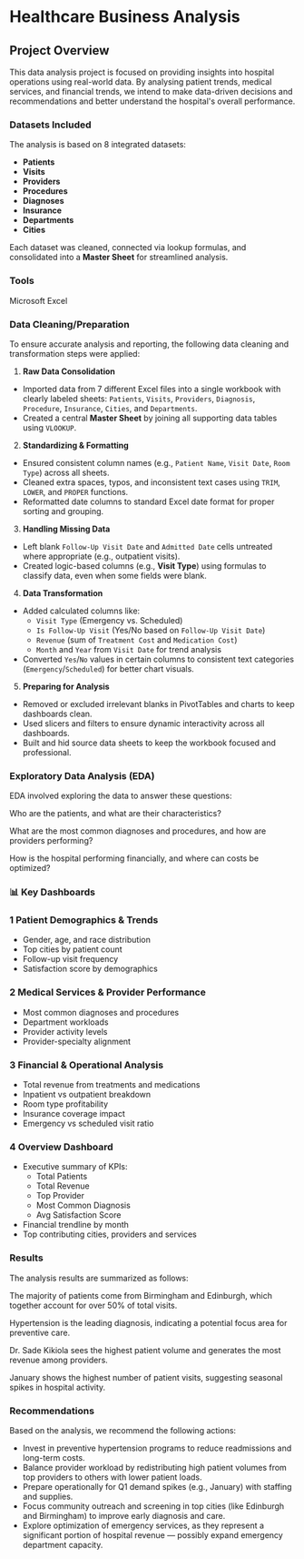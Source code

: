 # Healthcare Business Analysis

## Project Overview
This data analysis project is focused on providing insights into hospital operations using real-world data. By analysing patient trends, medical services, and financial trends, we intend to make data-driven decisions and recommendations and better understand the hospital's overall performance.

### Datasets Included
The analysis is based on 8 integrated datasets:
- **Patients**
- **Visits**
- **Providers**
- **Procedures**
- **Diagnoses**
- **Insurance**
- **Departments**
- **Cities**

Each dataset was cleaned, connected via lookup formulas, and consolidated into a **Master Sheet** for streamlined analysis.

### Tools
Microsoft Excel

### Data Cleaning/Preparation
To ensure accurate analysis and reporting, the following data cleaning and transformation steps were applied:

1. **Raw Data Consolidation**
- Imported data from 7 different Excel files into a single workbook with clearly labeled sheets: `Patients`, `Visits`, `Providers`, `Diagnosis`, `Procedure`, `Insurance`, `Cities`, and `Departments`.
- Created a central **Master Sheet** by joining all supporting data tables using `VLOOKUP`.

2. **Standardizing & Formatting**
- Ensured consistent column names (e.g., `Patient Name`, `Visit Date`, `Room Type`) across all sheets.
- Cleaned extra spaces, typos, and inconsistent text cases using `TRIM`, `LOWER`, and `PROPER` functions.
- Reformatted date columns to standard Excel date format for proper sorting and grouping.

3. **Handling Missing Data**
- Left blank `Follow-Up Visit Date` and `Admitted Date` cells untreated where appropriate (e.g., outpatient visits).
- Created logic-based columns (e.g., **Visit Type**) using formulas to classify data, even when some fields were blank.

4. **Data Transformation**
- Added calculated columns like:
  - `Visit Type` (Emergency vs. Scheduled)
  - `Is Follow-Up Visit` (Yes/No based on `Follow-Up Visit Date`)
  - `Revenue` (sum of `Treatment Cost` and `Medication Cost`)
  - `Month` and `Year` from `Visit Date` for trend analysis
- Converted `Yes`/`No` values in certain columns to consistent text categories (`Emergency`/`Scheduled`) for better chart visuals.

5. **Preparing for Analysis**
- Removed or excluded irrelevant blanks in PivotTables and charts to keep dashboards clean.
- Used slicers and filters to ensure dynamic interactivity across all dashboards.
- Built and hid source data sheets to keep the workbook focused and professional.

### Exploratory Data Analysis (EDA)
EDA involved exploring the data to answer these questions:

Who are the patients, and what are their characteristics?

What are the most common diagnoses and procedures, and how are providers performing?

How is the hospital performing financially, and where can costs be optimized?

### 📊 Key Dashboards

### 1 **Patient Demographics & Trends**
- Gender, age, and race distribution
- Top cities by patient count
- Follow-up visit frequency
- Satisfaction score by demographics

### 2 **Medical Services & Provider Performance**
- Most common diagnoses and procedures
- Department workloads
- Provider activity levels
- Provider-specialty alignment

### 3 **Financial & Operational Analysis**
- Total revenue from treatments and medications
- Inpatient vs outpatient breakdown
- Room type profitability
- Insurance coverage impact
- Emergency vs scheduled visit ratio

### 4 **Overview Dashboard**
- Executive summary of KPIs:
  - Total Patients
  - Total Revenue
  - Top Provider
  - Most Common Diagnosis
  - Avg Satisfaction Score
- Financial trendline by month
- Top contributing cities, providers and services

### Results 
The analysis results are summarized as follows:

The majority of patients come from Birmingham and Edinburgh, which together account for over 50% of total visits.

Hypertension is the leading diagnosis, indicating a potential focus area for preventive care.

Dr. Sade Kikiola sees the highest patient volume and generates the most revenue among providers.

January shows the highest number of patient visits, suggesting seasonal spikes in hospital activity.

### Recommendations
Based on the analysis, we recommend the following actions:
- Invest in preventive hypertension programs to reduce readmissions and long-term costs.
- Balance provider workload by redistributing high patient volumes from top providers to others with lower patient loads.
- Prepare operationally for Q1 demand spikes (e.g., January) with staffing and supplies.
- Focus community outreach and screening in top cities (like Edinburgh and Birmingham) to improve early diagnosis and care.
- Explore optimization of emergency services, as they represent a significant portion of hospital revenue — possibly expand emergency department capacity.


